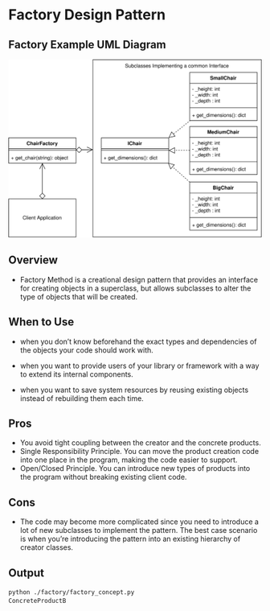 # Factory Design Pattern

## Factory Example UML Diagram

![Chair Factory](../../img/factory_example.svg)

## Overview

- Factory Method is a creational design pattern that provides an interface for creating objects in a superclass, but allows subclasses to alter the type of objects that will be created.

## When to Use

- when you don’t know beforehand the exact types and dependencies of the objects your code should work with.

- when you want to provide users of your library or framework with a way to extend its internal components.

- when you want to save system resources by reusing existing objects instead of rebuilding them each time.

## Pros 

- You avoid tight coupling between the creator and the concrete products.
- Single Responsibility Principle. You can move the product creation code into one place in the program, making the code easier to support.
- Open/Closed Principle. You can introduce new types of products into the program without breaking existing client code.

## Cons
- The code may become more complicated since you need to introduce a lot of new subclasses to implement the pattern. The best case scenario is when you’re introducing the pattern into an existing hierarchy of creator classes.

## Output

```bash
python ./factory/factory_concept.py
ConcreteProductB
```

